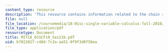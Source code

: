 ```yaml
---
content_type: resource
description: 'This resource contains information related to the chain rule. '
file: null
file_location: /coursemedia/18-01sc-single-variable-calculus-fall-2010/b7022027c48d7c3aaa510f9f3d0f58ea_MIT18_01SCF10_Ses21b.pdf
file_type: application/pdf
resourcetype: Document
title: MIT18_01SCF10_Ses21b.pdf
uid: b7022027-c48d-7c3a-aa51-0f9f3d0f58ea
---
```

